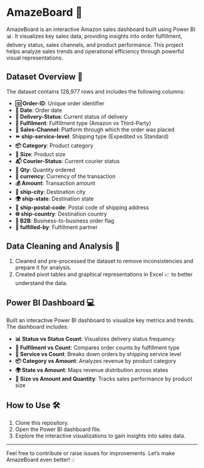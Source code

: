 # AmazeBoard 🚀

AmazeBoard is an interactive Amazon sales dashboard built using Power BI 📊. It visualizes key sales data, providing insights into order fulfillment, delivery status, sales channels, and product performance. This project helps analyze sales trends and operational efficiency through powerful visual representations.

## Dataset Overview 📝
The dataset contains 128,977 rows and includes the following columns:

- **🆔 Order-ID**: Unique order identifier
- **📅 Date**: Order date
- **🚚 Delivery-Status**: Current status of delivery
- **🏬 Fulfilment**: Fulfillment type (Amazon vs Third-Party)
- **🛒 Sales-Channel**: Platform through which the order was placed
- **⏩ ship-service-level**: Shipping type (Expedited vs Standard)
- **📦 Category**: Product category
- **📐 Size**: Product size
- **📬 Courier-Status**: Current courier status
- **🔢 Qty**: Quantity ordered
- **💱 currency**: Currency of the transaction
- **💰 Amount**: Transaction amount
- **🌆 ship-city**: Destination city
- **🌍 ship-state**: Destination state
- **📮 ship-postal-code**: Postal code of shipping address
- **🌐 ship-country**: Destination country
- **🏢 B2B**: Business-to-business order flag
- **🤝 fulfilled-by**: Fulfillment partner

## Data Cleaning and Analysis 🧹
1. Cleaned and pre-processed the dataset to remove inconsistencies and prepare it for analysis.
2. Created pivot tables and graphical representations in Excel 📈 to better understand the data.

## Power BI Dashboard 💻
Built an interactive Power BI dashboard to visualize key metrics and trends. The dashboard includes:

- **📊 Status vs Status Count**: Visualizes delivery status frequency
- **🏬 Fulfilment vs Count**: Compares order counts by fulfillment type
- **🚚 Service vs Count**: Breaks down orders by shipping service level
- **📦 Category vs Amount**: Analyzes revenue by product category
- **🌍 State vs Amount**: Maps revenue distribution across states
- **📐 Size vs Amount and Quantity**: Tracks sales performance by product size

## How to Use 🛠️
1. Clone this repository.
2. Open the Power BI dashboard file.
3. Explore the interactive visualizations to gain insights into sales data.

---

Feel free to contribute or raise issues for improvements. Let’s make AmazeBoard even better! 💡

